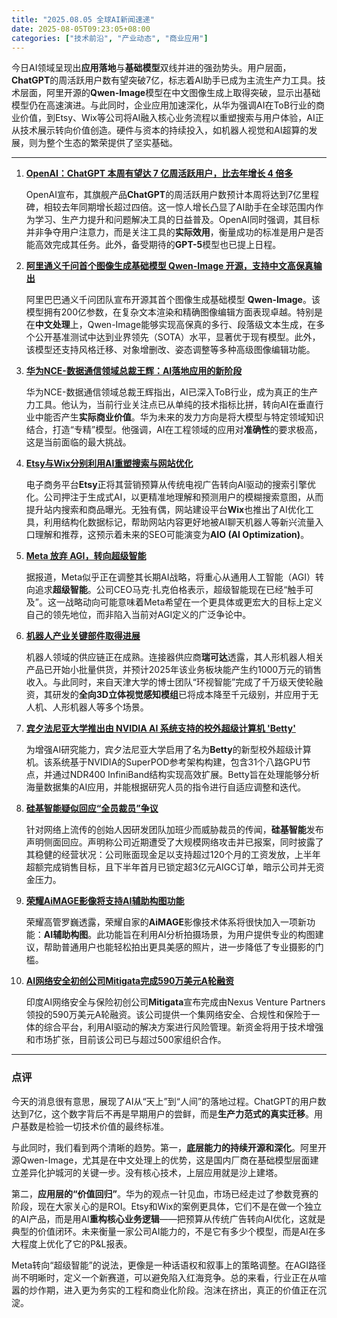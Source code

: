 ```yaml
---
title: "2025.08.05 全球AI新闻速递"
date: 2025-08-05T09:23:05+08:00
categories: ["技术前沿", "产业动态", "商业应用"]
---
```


今日AI领域呈现出**应用落地**与**基础模型**双线并进的强劲势头。用户层面，**ChatGPT**的周活跃用户数有望突破7亿，标志着AI助手已成为主流生产力工具。技术层面，阿里开源的**Qwen-Image**模型在中文图像生成上取得突破，显示出基础模型仍在高速演进。与此同时，企业应用加速深化，从华为强调AI在ToB行业的商业价值，到Etsy、Wix等公司将AI融入核心业务流程以重塑搜索与用户体验，AI正从技术展示转向价值创造。硬件与资本的持续投入，如机器人视觉和AI超算的发展，则为整个生态的繁荣提供了坚实基础。

---

1.  [**OpenAI：ChatGPT 本周有望达 7 亿周活跃用户，比去年增长 4 倍多**](https://www.ithome.com/0/873/054.htm)

    OpenAI宣布，其旗舰产品**ChatGPT**的周活跃用户数预计本周将达到7亿里程碑，相较去年同期增长超过四倍。这一惊人增长凸显了AI助手在全球范围内作为学习、生产力提升和问题解决工具的日益普及。OpenAI同时强调，其目标并非争夺用户注意力，而是关注工具的**实际效用**，衡量成功的标准是用户是否能高效完成其任务。此外，备受期待的**GPT-5**模型也已提上日程。

2.  [**阿里通义千问首个图像生成基础模型 Qwen-Image 开源，支持中文高保真输出**](https://www.ithome.com/0/873/047.htm)

    阿里巴巴通义千问团队宣布开源其首个图像生成基础模型 **Qwen-Image**。该模型拥有200亿参数，在复杂文本渲染和精确图像编辑方面表现卓越。特别是在**中文处理**上，Qwen-Image能够实现高保真的多行、段落级文本生成，在多个公开基准测试中达到业界领先（SOTA）水平，显著优于现有模型。此外，该模型还支持风格迁移、对象增删改、姿态调整等多种高级图像编辑功能。

3.  [**华为NCE-数据通信领域总裁王辉：AI落地应用的新阶段**](https://36kr.com/p/3408170321137033?f=rss)

    华为NCE-数据通信领域总裁王辉指出，AI已深入ToB行业，成为真正的生产力工具。他认为，当前行业关注点已从单纯的技术指标比拼，转向AI在垂直行业中能否产生**实际商业价值**。华为未来的发力方向是将大模型与特定领域知识结合，打造“专精”模型。他强调，AI在工程领域的应用对**准确性**的要求极高，这是当前面临的最大挑战。

4.  [**Etsy与Wix分别利用AI重塑搜索与网站优化**](https://ai2people.com/etsy-ditches-tv-ads-bets-big-on-ai-to-woo-search-savvy-shoppers/)

    电子商务平台**Etsy**正将其营销预算从传统电视广告转向AI驱动的搜索引擎优化。公司押注于生成式AI，以更精准地理解和预测用户的模糊搜索意图，从而提升站内搜索和商品曝光。无独有偶，网站建设平台**Wix**也推出了AI优化工具，利用结构化数据标记，帮助网站内容更好地被AI聊天机器人等新兴流量入口理解和推荐，这预示着未来的SEO可能演变为**AIO (AI Optimization)**。

5.  [**Meta 放弃 AGI，转向超级智能**](https://analyticsindiamag.com/global-tech/meta-just-ghosted-agi/)

    据报道，Meta似乎正在调整其长期AI战略，将重心从通用人工智能（AGI）转向追求**超级智能**。公司CEO马克·扎克伯格表示，超级智能现在已经“触手可及”。这一战略动向可能意味着Meta希望在一个更具体或更宏大的目标上定义自己的领先地位，而非陷入当前对AGI定义的广泛争论中。

6.  [**机器人产业关键部件取得进展**](https://36kr.com/p/3408364566334852?f=rss)

    机器人领域的供应链正在成熟。连接器供应商**瑞可达**透露，其人形机器人相关产品已开始小批量供货，并预计2025年该业务板块能产生约1000万元的销售收入。与此同时，来自天津大学的博士团队“环视智能”完成了千万级天使轮融资，其研发的**全向3D立体视觉感知模组**已将成本降至千元级别，并应用于无人机、人形机器人等多个场景。

7.  [**宾夕法尼亚大学推出由 NVIDIA AI 系统支持的校外超级计算机 'Betty'**](https://analyticsindiamag.com/ai-news-updates/upenn-launches-off-campus-supercomputer-betty-supported-by-nvidia-ai-system/)

    为增强AI研究能力，宾夕法尼亚大学启用了名为**Betty**的新型校外超级计算机。该系统基于NVIDIA的SuperPOD参考架构构建，包含31个八路GPU节点，并通过NDR400 InfiniBand结构实现高效扩展。Betty旨在处理能够分析海量数据集的AI应用，并能根据研究人员的指令进行自适应调整和迭代。

8.  [**硅基智能疑似回应“全员裁员”争议**](https://36kr.com/p/3409180937768585?f=rss)

    针对网络上流传的创始人因研发团队加班少而威胁裁员的传闻，**硅基智能**发布声明侧面回应。声明称公司近期遭受了大规模网络攻击并已报案，同时披露了其稳健的经营状况：公司账面现金足以支持超过120个月的工资发放，上半年超额完成销售目标，且下半年首月已锁定超3亿元AIGC订单，暗示公司并无资金压力。

9.  [**荣耀AiMAGE影像将支持AI辅助构图功能**](https://www.ithome.com/0/873/009.htm)

    荣耀高管罗巍透露，荣耀自家的**AiMAGE**影像技术体系将很快加入一项新功能：**AI辅助构图**。此功能旨在利用AI分析拍摄场景，为用户提供专业的构图建议，帮助普通用户也能轻松拍出更具美感的照片，进一步降低了专业摄影的门槛。

10. [**AI网络安全初创公司Mitigata完成590万美元A轮融资**](https://analyticsindiamag.com/ai-news-updates/ai-startup-mitigata-raises-5-9-mn-in-series-a-funding-by-nexus-venture-partners/)

    印度AI网络安全与保险初创公司**Mitigata**宣布完成由Nexus Venture Partners领投的590万美元A轮融资。该公司提供一个集网络安全、合规性和保险于一体的综合平台，利用AI驱动的解决方案进行风险管理。新资金将用于技术增强和市场扩张，目前该公司已与超过500家组织合作。

---

### **点评**

今天的消息很有意思，展现了AI从“天上”到“人间”的落地过程。ChatGPT的用户数达到7亿，这个数字背后不再是早期用户的尝鲜，而是**生产力范式的真实迁移**。用户基数是检验一切技术价值的最终标准。

与此同时，我们看到两个清晰的趋势。第一，**底层能力的持续开源和深化**。阿里开源Qwen-Image，尤其是在中文处理上的优势，这是国内厂商在基础模型层面建立差异化护城河的关键一步。没有核心技术，上层应用就是沙上建塔。

第二，**应用层的“价值回归”**。华为的观点一针见血，市场已经走过了参数竞赛的阶段，现在大家关心的是ROI。Etsy和Wix的案例更具体，它们不是在做一个独立的AI产品，而是用AI**重构核心业务逻辑**——把预算从传统广告转向AI优化，这就是典型的价值闭环。未来衡量一家公司AI能力的，不是它有多少个模型，而是AI在多大程度上优化了它的P&L报表。

Meta转向“超级智能”的说法，更像是一种话语权和叙事上的策略调整。在AGI路径尚不明晰时，定义一个新赛道，可以避免陷入红海竞争。总的来看，行业正在从喧嚣的炒作期，进入更为务实的工程和商业化阶段。泡沫在挤出，真正的价值正在沉淀。